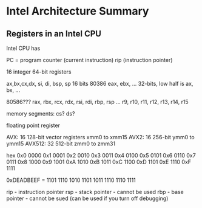 # Intel Architecture Summary

## Registers in an Intel CPU
Intel CPU has

PC = program counter (current instruction) rip  (instruction pointer)

16 integer 64-bit registers

ax,bx,cx,dx, si, di, bsp, sp 16 bits
80386
eax, ebx, ...  32-bits, low half is ax, bx, ...

80586???
rax, rbx, rcx, rdx, rsi, rdi, rbp, rsp ... r9, r10, r11, r12, r13, r14, r15

memory segments:
cs? ds?

floating point register

AVX: 16 128-bit vector registers   xmm0 to xmm15
AVX2: 16 256-bit                   ymm0 to ymm15
AVX512: 32 512-bit                 zmm0 to zmm31


hex
0x0     0000
0x1     0001
0x2     0010
0x3     0011
0x4     0100
0x5     0101
0x6     0110
0x7     0111
0x8     1000
0x9     1001
0xA     1010
0xB     1011
0xC     1100
0xD     1101
0xE     1110
0xF     1111

0xDEADBEEF = 1101 1110 1010 1101 1011 1110 1110 1111


rip - instruction pointer
rsp - stack pointer     - cannot be used
rbp - base pointer      - cannot be sued (can be used if you turn off debugging)